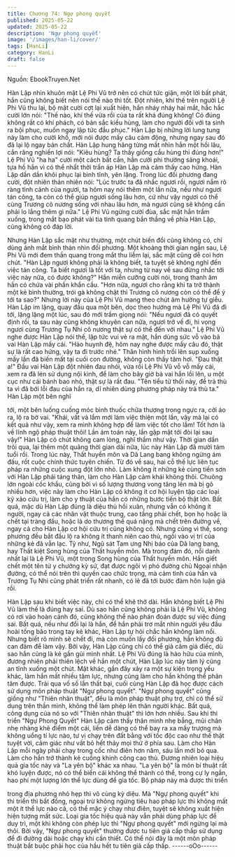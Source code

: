```yaml
---
title: Chương 74: Ngự phong quyết
published: 2025-05-22
updated: 2025-05-22
description: 'Ngự phong quyết'
image: '/images/han-li/cover/'
tags: [HanLi]
category: HanLi
draft: false
---
```


Nguồn: EbookTruyen.Net

Hàn Lập nhìn khuôn mặt Lệ Phi Vũ trở nên có chút tức giận, một
lời bất phát, hắn cũng không biết nên nói thế nào thì tốt.
Đột nhiên, khí thế trên người Lệ Phi Vũ thu lại, bộ mặt cười cợt lại
xuất hiện, hắn nháy nháy hai mắt, hắc hắc cười lớn nói:
"Thế nào, khí thế vừa rồi của ta rất khá đúng không! Có đúng
không rất có khí phách, có bản sắc kiều hùng, làm cho người đối
với ta sinh ra bội phục, muốn ngay lập tức đầu phục."
Hàn Lập bị những lời lung tung này làm cho cười khổ, mới nói
được mấy câu cảm động, nhưng ngay sau đó đã lại lộ ngay bản
chất.
Hàn Lập hung hăng từng mắt nhìn hắn một hồi lâu, cắn răng
nghiến lợi nói: "Kiêu hùng? Ta thấy giống cẩu hùng thì đúng hơn!"
Lệ Phi Vũ "ha ha" cười một cách bất cần, hắn cười phi thường
sảng khoái, tựa hồ hắn vì có thể nhất thời trấn áp Hàn Lập mà
cảm thấy cao hứng.
Hàn Lập dần dần khôi phục lại bình tĩnh, yên lặng. Trong lúc đối
phương đang cười, đột nhiên thản nhiên nói:
"Lúc trước ta đã nhắc ngươi rồi, ngươi nắm rõ ràng tình cảnh của
ngươi, ta hôm nay nói thêm một lần nữa, nếu như ngươi tán công,
ta còn có thể giúp ngươi sống lâu hơn, cứ như vậy ngươi có thể
cùng Trương cô nương sống với nhau lâu hơn, mà ngươi cũng sẽ
không cần phải lo lắng thêm gì nữa."
Lệ Phi Vũ ngừng cười đùa, sắc mặt hắn trầm xuống, trong mắt
bạo phát vài tia tinh quang bắn thẳng về phía Hàn Lập, cũng
không có đáp lời.

Nhưng Hàn Lập sắc mặt như thường, một chút biến đổi cũng
không có, chỉ dùng ánh mắt bình thản nhìn đối phương.
Một khoảng thời gian ngắn sau, Lệ Phi Vũ mới đem thần quang
trong mắt thu liễm lại, sắc mặt cũng dễ coi hơn chút.
"Hàn Lập ngươi không phải là không biết, ta tuyệt sẽ không nghĩ
đến việc tán công. Ta biết ngươi là tốt với ta, nhưng từ nay về sau
đừng nhắc tới việc này nữa, có được không?" Hắn miễn cưỡng
cười nói, trong thanh âm hắn có chứa vài phần khẩn cầu.
"Hơn nữa, ngươi cho rằng khi ta trở thành một kẻ bình thường,
trói gà không chặt thì Trương cô nương còn có thể để ý tới ta
sao?" Nhưng lời này của Lệ Phi Vũ mang theo chút âm hưởng tự
giễu.
Hàn Lập im lặng, quay đầu qua một bên, dọc theo hướng mà Lệ
Phi Vũ đã đi tới, lặng lặng một lúc, sau đó mới trầm giọng nói:
"Nếu ngươi đã có quyết định rồi, ta sau này cũng không khuyên
can nữa, ngươi trở về đi, hi vọng ngươi cùng Trương Tụ Nhi cô
nương thật sự có thể đến với nhau."
Lệ Phi Vũ nghe được Hàn Lập nói thế, lập tức vui vẻ ra mặt, hắn
dùng sức vỗ vào bả vai Hàn Lập mấy cái.
"Hảo huynh đệ, hôm nay nghe được mấy câu đó, thật sự là rất
cao hứng, vậy ta đi trước nhé."
Thân hình hình trồi lên sụp xuống mấy lần đã biến mất tại cuối
con đường, không còn thấy tăm hơi.
"Đau thật a!" Đầu vai Hàn Lập đột nhiên đau nhói, vừa rồi Lệ Phi
Vũ vỗ vỗ mấy cái, xem ra đã lén sử dụng nội kình, để làm cho bây
giờ bả vai hắn lồi lên, u một cục như cái bánh bao nhỏ, thật sự là
rất đau.
"Tên tiểu tử thối này, để trả thù ta vì đã bới lỗi đau của hắn ra, dĩ
nhiên dùng phương pháp này trả thù ta." Hàn Lập một bên nghĩ

tới, một bên luống cuống móc bình thuốc chữa thương trong
ngực ra, cởi áo ra, lộ ra bờ vai.
"Khái, vất vả lắm mới làm việc thiện một lần, vậy mà lại có kết quả
như vậy, xem ra mình không hợp để làm việc tốt cho lắm! Tốt hơn
là về lĩnh ngộ pháp thuật thôi! Lần ám toán này, lần gặp mặt tới
đòi lại sau vậy!" Hàn Lập có chút không cam lòng, nghĩ thầm như
vậy.
Thời gian dần trôi qua, lại thêm một quãng thời gian dài nữa, lúc
này Hàn Lập đã mười tám tuổi rồi.
Trong lúc này, Thất huyền môn và Dã Lang bang không ngừng
ám đấu, rốt cuộc chính thức tuyên chiến.
Từ đó về sau, hai cỗ thế lực liên tục pháp ra những cuộc xung đột
lớn nhỏ. Làm không ít những kẻ cùng tiến sơn với Hàn Lập phải
táng thân, làm cho Hàn Lập cảm khái không thôi.
Chuông lớn ngoài cốc khẩu, cũng bởi vì số lượng thương vong
tăng lên mà bị gõ nhiều hơn, việc này làm cho Hàn Lập có không
ít cơ hội luyện tập các loại kỹ xảo cứu trị, làm cho y thuật của hắn
có những bước tiến bộ thật lớn.
Bất quá, mặc dù Hàn Lập đúng là diệu thủ hồi xuân, nhưng vẫn
có không ít người, ngay cả các nhân vật thuộc trung, cao tầng
phải chết, bọn họ hoặc là chết tại tràng đấu, hoặc là do thương
thế quá nặng mà chết trên đường về, ngay cả cho Hàn Lập cơ hội
cứu trị cũng không có.
Nhưng cũng vì thế, song phương đều bắt đầu lộ ra không ít thanh
niên cao thủ, ngồi vào vị trí của những kẻ đã vẫn lạc.
Tỷ như, Ngũ sát Tam ưng Nhị báo của Dã lang bang, hay Thất
kiệt Song hùng của Thất huyền môn. Mà trong đám đó, nổi danh
nhất lại là Lệ Phi Vũ, một trong Song hùng của Thất huyền môn.
Hắn giết chết một tên tử y chưởng kỳ sứ, đạt được ngôi vị phó
đường chủ Ngoại nhận đường, có thể nói trên thì quyền cao chức
trọng, mà cảm tình của hắn và Trương Tụ Nhi cũng phát triển rất
nhanh, có lẽ đã tới bước đàm hôn luận giá rồi.

Hàn Lập sau khi biết việc này, chỉ có thể khẽ thở dài. Hắn không
biết Lệ Phi Vũ làm thế là đúng hay sai. Dù sao hắn cũng không
phải là Lệ Phi Vũ, không có rơi vào hoàn cảnh đó, cũng không thể
nào phán đoán được sự việc đúng sai.
Bất quá, nếu như đổi lại là hắn, để hắn phải trơ mắt nhìn người
yêu đầu hoài tống bão trong tay kẻ khác, Hàn Lập tự hỏi chắc hắn
không làm nổi. Nhưng biết rõ mình sẽ chết đi, mà còn muốn lấy
đối phương, hắn không đủ can đảm để làm vậy.
Bởi vậy, Hàn Lập cũng chỉ có thể giả câm giả điếc, dù sao hắn
cũng là kẻ gần gũi mình nhất. Lệ Phi Vũ đúng là hảo hữu của
mình, đương nhiên phải thiên lệch về hắn một chút, Hàn Lập lúc
này tâm lý cũng an tĩnh xuống một chút.
Mặt khác, gần đây xảy ra một sự kiện trọng yếu khác, làm hắn
mất nhiều tâm lực, nhưng cũng làm cho hắn không thể phân tâm
được.
Trải qua vố số lần thất bại, cuối cùng Hàn Lập đã học được cách
sử dụng môn pháp thuật "Ngự phong quyết".
"Ngự phong quyết" cũng giống như "Thiên nhãn thuật", đều là
môn pháp thuật phụ trợ, chỉ có thể sử dụng trên thần mình, không
thể làm phép lên thân người khác. Bất quá, công dụng của nó so
với "Thiên nhãn thuật" thì lớn hơn nhiều.
Sau khi thi triển "Ngự Phong Quyết" Hàn Lập cảm thấy thân mình
nhẹ bẫng, mũi chân nhẹ nhàng khẽ điểm một cái, liền dễ dàng có
thể bay ra xa mấy trượng mà không uổng tí lực nào, tư vị chạy
trên đất bằng với tốc độc cao như thế thật tuyệt vời, cảm giác như
vất bỏ hết thảy mọi thứ ở phía sau. Làm cho Hàn Lập mỗi ngày
phải chạy trong cốc như điên hơn năm, sáu lần mới bỏ qua. Làm
cho hắn trở thành kẻ cuồng khinh công cao thủ.
Đương nhiên loại hiệu quả gia tốc này và "La yên bộ" khác xa
nhau. "La yên bộ" là môn bí thuật rất khó luyện được, nó có thể
biến cái không thể thành có thể, trong cự ly ngắn, hao phí một
lượng lớn thể lực dùng để gia tốc. Bộ pháp này mà được thi triển

trong địa phương nhỏ hẹp thì vô cùng kỳ diệu.
Mà "Ngự phong quyết" khi thi triển thì bất đồng, ngoại trừ không
ngừng tiêu hao pháp lực thì không mất một ít thể lực nào cả, có
thể mặc ý chạy như điên, tuyệt sẽ không xuất hiện hiện tượng
mất sức. Loại gia tốc hiệu quả này vẫn phải dùng pháp lực để duy
trì, một khi không còn phép lực thì "Ngự phong quyết" mới ngừng
lại mà thôi. Bởi vậy, "Ngự phong quyết" thường được tu tiên giả
cấp thấp sử dụng để đi đường dài hoặc chạy khi cần thiết. Có thể
nói đây là một môn pháp thuật bắt buộc phải học của hầu hết tu
tiên giả cấp thấp.
------oOo------
